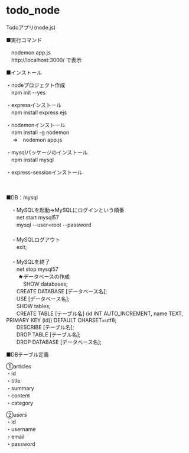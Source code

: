 # todo_node
Todoアプリ(node.js)

■実行コマンド

　nodemon app.js <br>
　http://localhost:3000/ で表示

■インストール

・nodeプロジェクト作成<br>
　npm init --yes

・expressインストール<br>
　npm install express ejs

・nodemonインストール<br>
　npm install -g nodemon<br>
　
⇒　nodemon app.js

・mysqlパッケージのインストール<br>
　npm install mysql

・express-sessionインストール<br>

　

■DB：mysql

　・MySQLを起動⇒MySQLにログインという順番<br>
　　net start mysql57<br>
　　mysql --user=root --password<br>
　<br>
　・MySQLログアウト<br>
　　exit;<br>
　<br>
　・MySQLを終了<br>
　　net stop mysql57<br>
　
　★データベースの作成<br>
　
　　SHOW databases;<br>
　　CREATE DATABASE [データベース名];<br>
　　USE [データベース名];<br>
　　SHOW tables;<br>
　　CREATE TABLE [テーブル名] (id INT AUTO_INCREMENT, name TEXT, PRIMARY KEY (id)) DEFAULT CHARSET=utf8;<br>
　　DESCRIBE [テーブル名];<br>
　　DROP TABLE [テーブル名];<br>
　　DROP DATABASE [データベース名];<br>
 
 ■DBテーブル定義

①articles<br>
 ・id<br>
 ・title<br>
 ・summary<br>
 ・content<br>
 ・category<br>
 
②users<br>
 ・id<br>
 ・username<br>
 ・email<br>
 ・password<br>
 
 
